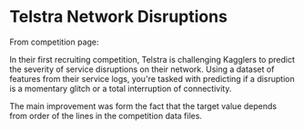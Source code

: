 # Telstra Network Disruptions

From competition page:

In their first recruiting competition, Telstra is challenging Kagglers to predict the severity of service disruptions on their network. Using a dataset of features from their service logs, you're tasked with predicting if a disruption is a momentary glitch or a total interruption of connectivity.

The main improvement was form the fact that the target value depends from order of the lines in the competition data files.
